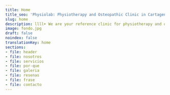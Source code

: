 ```yaml
---
title: Home
title_seo: 'Physiolab: Physiotherapy and Osteopathic Clinic in Cartagena'
slug: home
description: llll➤ We are your reference clinic for physiotherapy and osteopathy. ✅ Our dedication is your wellness - get well and live pain-free with us!
image: fondo.jpg
draft: false
noindex: false
translationKey: home
sections:
- file: header
- file: nosotros
- file: servicios
- file: por-que
- file: galeria
- file: resenas
- file: frase
- file: contacto
---
```

